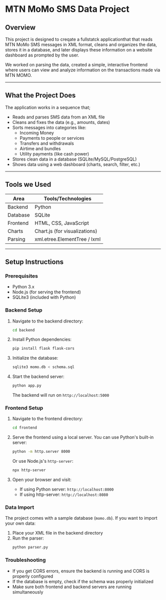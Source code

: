 # MTN MoMo SMS Data Project

## Overview

This project is designed to creqate a fullstatck applicationthat  that reads MTN MoMo SMS messages in XML format, cleans and organizes the data, stores it in a database, and later displays these information on a website dashboard as prompted by the user.

We worked on parsing the data, created a simple, interactive frontend where users can view and analyze information on the transactions made via MTN MOMO.

---

## What the Project Does

The application works in a sequence that;

- Reads and parses SMS data from an XML file
- Cleans and fixes the data (e.g., amounts, dates)
- Sorts messages into categories like:
  - Incoming Money
  - Payments to people or services
  - Transfers and withdrawals
  - Airtime and bundles
  - Utility payments (like cash power)
- Stores clean data in a database (SQLite/MySQL/PostgreSQL)
- Shows data using a web dashboard (charts, search, filter, etc.)

---

## Tools we Used

| Area        | Tools/Technologies            |
|-------------|-------------------------------|
| Backend     | Python                        |
| Database    | SQLite                        |
| Frontend    | HTML, CSS, JavaScript         |
| Charts      | Chart.js (for visualizations) |
| Parsing     | xml.etree.ElementTree / lxml  |

---

## Setup Instructions

### Prerequisites
- Python 3.x
- Node.js (for serving the frontend)
- SQLite3 (included with Python)

### Backend Setup
1. Navigate to the backend directory:
   ```bash
   cd backend
   ```

2. Install Python dependencies:
   ```bash
   pip install flask flask-cors
   ```

3. Initialize the database:
   ```bash
   sqlite3 momo.db < schema.sql
   ```

4. Start the backend server:
   ```bash
   python app.py
   ```
   The backend will run on `http://localhost:5000`

### Frontend Setup
1. Navigate to the frontend directory:
   ```bash
   cd frontend
   ```

2. Serve the frontend using a local server. You can use Python's built-in server:
   ```bash
   python -m http.server 8000
   ```
   Or use Node.js's `http-server`:
   ```bash
   npx http-server
   ```

3. Open your browser and visit:
   - If using Python server: `http://localhost:8000`
   - If using http-server: `http://localhost:8080`

### Data Import
The project comes with a sample database (`momo.db`). If you want to import your own data:
1. Place your XML file in the backend directory
2. Run the parser:
   ```bash
   python parser.py
   ```

### Troubleshooting
- If you get CORS errors, ensure the backend is running and CORS is properly configured
- If the database is empty, check if the schema was properly initialized
- Make sure both frontend and backend servers are running simultaneously
